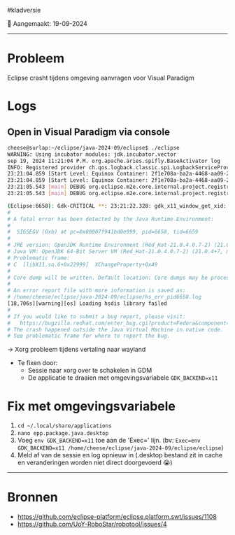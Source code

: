 #kladversie 

📅 Aangemaakt: 19-09-2024

---
# Probleem
Eclipse crasht tijdens omgeving aanvragen voor Visual Paradigm
# Logs
## Open in Visual Paradigm via console
``` Bash
cheese@surlap:~/eclipse/java-2024-09/eclipse$ ./eclipse 
WARNING: Using incubator modules: jdk.incubator.vector
sep 19, 2024 11:21:04 P.M. org.apache.aries.spifly.BaseActivator log
INFO: Registered provider ch.qos.logback.classic.spi.LogbackServiceProvider of service org.slf4j.spi.SLF4JServiceProvider in bundle ch.qos.logback.classic
23:21:04.859 [Start Level: Equinox Container: 2f1e708a-ba2a-4468-aa09-27daf5ccc9a9] DEBUG org.eclipse.jgit.internal.util.ShutdownHook -- register org.eclipse.jgit.util.FS$FileStoreAttributes$$Lambda/0x00007f93d01c0608@cb83667 with shutdown hook
23:21:04.859 [Start Level: Equinox Container: 2f1e708a-ba2a-4468-aa09-27daf5ccc9a9] DEBUG org.eclipse.jgit.internal.util.ShutdownHook -- register org.eclipse.jgit.util.FS$FileStoreAttributes$$Lambda/0x00007f93d01c0608@cb83667 with shutdown hook
23:21:05.543 [main] DEBUG org.eclipse.m2e.core.internal.project.registry.ProjectRegistryRefreshJob -- Queued refresh request: [/test/pom.xml]
23:21:05.543 [main] DEBUG org.eclipse.m2e.core.internal.project.registry.ProjectRegistryRefreshJob -- Queued refresh request: [/test/pom.xml]

(Eclipse:6658): Gdk-CRITICAL **: 23:21:22.328: gdk_x11_window_get_xid: assertion 'GDK_IS_X11_WINDOW (window)' failed
#
# A fatal error has been detected by the Java Runtime Environment:
#
#  SIGSEGV (0xb) at pc=0x00007f941bd0e999, pid=6658, tid=6659
#
# JRE version: OpenJDK Runtime Environment (Red_Hat-21.0.4.0.7-2) (21.0.4+7) (build 21.0.4+7)
# Java VM: OpenJDK 64-Bit Server VM (Red_Hat-21.0.4.0.7-2) (21.0.4+7, mixed mode, sharing, tiered, compressed oops, compressed class ptrs, g1 gc, linux-amd64)
# Problematic frame:
# C  [libX11.so.6+0x22999]  XChangeProperty+0x49
#
# Core dump will be written. Default location: Core dumps may be processed with "/usr/lib/systemd/systemd-coredump %P %u %g %s %t %c %h" (or dumping to /home/cheese/eclipse/java-2024-09/eclipse/core.6658)
#
# An error report file with more information is saved as:
# /home/cheese/eclipse/java-2024-09/eclipse/hs_err_pid6658.log
[18,706s][warning][os] Loading hsdis library failed
#
# If you would like to submit a bug report, please visit:
#   https://bugzilla.redhat.com/enter_bug.cgi?product=Fedora&component=java-21-openjdk&version=39
# The crash happened outside the Java Virtual Machine in native code.
# See problematic frame for where to report the bug.

```

-> Xorg probleem tijdens vertaling naar wayland
- Te fixen door: 
	- Sessie naar xorg over te schakelen in GDM 
	- De applicatie te draaien met omgevingsvariabele `GDK_BACKEND=x11`

# Fix met omgevingsvariabele
1. `cd ~/.local/share/applications`
2. `nano epp.package.java.desktop`
3. Voeg `env GDK_BACKEND=x11` toe aan de 'Exec=' lijn. (bv: `Exec=env GDK_BACKEND=x11 /home/cheese/eclipse/java-2024-09/eclipse/eclipse`)
4. Meld af van de sessie en log opnieuw in (.desktop bestand zit in cache en veranderingen worden niet direct doorgevoerd 😭)

---
# Bronnen
- https://github.com/eclipse-platform/eclipse.platform.swt/issues/1108
- https://github.com/UoY-RoboStar/robotool/issues/4